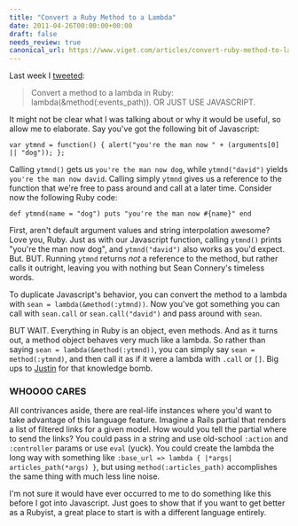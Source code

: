 ```yaml
---
title: "Convert a Ruby Method to a Lambda"
date: 2011-04-26T00:00:00+00:00
draft: false
needs_review: true
canonical_url: https://www.viget.com/articles/convert-ruby-method-to-lambda/
---
```


Last week I
[tweeted](https://twitter.com/#!/deisinger/status/60706017037660160):

> Convert a method to a lambda in Ruby: lambda(&method(:events_path)).
> OR JUST USE JAVASCRIPT.

It might not be clear what I was talking about or why it would be
useful, so allow me to elaborate. Say you've got the following bit of
Javascript:

    var ytmnd = function() { alert("you're the man now " + (arguments[0] || "dog")); }; 

Calling `ytmnd()` gets us `you're the man now dog`, while
`ytmnd("david")` yields `you're the man now david`. Calling simply
`ytmnd` gives us a reference to the function that we're free to pass
around and call at a later time. Consider now the following Ruby code:

    def ytmnd(name = "dog") puts "you're the man now #{name}" end 

First, aren't default argument values and string interpolation awesome?
Love you, Ruby. Just as with our Javascript function, calling `ytmnd()`
prints "you're the man now dog", and `ytmnd("david")` also works as
you'd expect. But. BUT. Running `ytmnd` returns *not* a reference to the
method, but rather calls it outright, leaving you with nothing but Sean
Connery's timeless words.

To duplicate Javascript's behavior, you can convert the method to a
lambda with `sean = lambda(&method(:ytmnd))`. Now you've got something
you can call with `sean.call` or `sean.call("david")` and pass around
with `sean`.

BUT WAIT. Everything in Ruby is an object, even methods. And as it turns
out, a method object behaves very much like a lambda. So rather than
saying `sean = lambda(&method(:ytmnd))`, you can simply say
`sean = method(:ytmnd)`, and then call it as if it were a lambda with
`.call` or `[]`. Big ups to
[Justin](https://www.viget.com/about/team/jmarney/) for that knowledge
bomb.

### WHOOOO CARES

All contrivances aside, there are real-life instances where you'd want
to take advantage of this language feature. Imagine a Rails partial that
renders a list of filtered links for a given model. How would you tell
the partial where to send the links? You could pass in a string and use
old-school `:action` and `:controller` params or use `eval` (yuck). You
could create the lambda the long way with something like
`:base_url => lambda { |*args| articles_path(*args) }`, but using
`method(:articles_path)` accomplishes the same thing with much less line
noise.

I'm not sure it would have ever occurred to me to do something like this
before I got into Javascript. Just goes to show that if you want to get
better as a Rubyist, a great place to start is with a different language
entirely.
